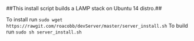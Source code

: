 ##This install script builds a LAMP stack on Ubuntu 14 distro.##

To install run `sudo wget https://rawgit.com/roacobb/devServer/master/server_install.sh`
To build run `sudo sh server_install.sh`